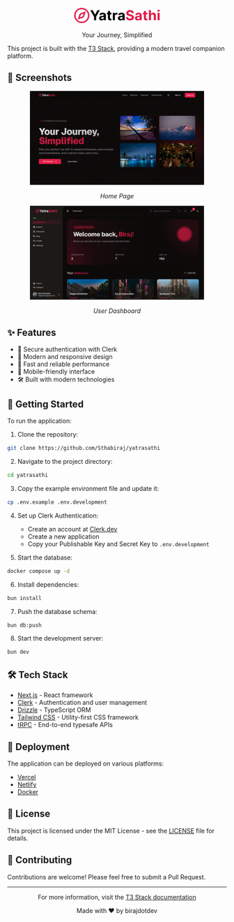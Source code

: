 <div align="center">
  <img src="public/logo.svg" alt="YatraSathi Logo" width="200"/>
  <p>Your Journey, Simplified</p>
</div>

This project is built with the [T3 Stack](https://create.t3.gg/), providing a modern travel companion platform.

## 📸 Screenshots

<div align="center">
  <img src="public/screenshots/home.png" alt="Home Page" width="400"/>
  <p><em>Home Page</em></p>

  <img src="public/screenshots/dashboard.png" alt="Dashboard" width="400"/>
  <p><em>User Dashboard</em></p>

  <!-- Add more screenshots as needed -->
</div>

## ✨ Features

- 🔐 Secure authentication with Clerk
- 🎯 Modern and responsive design
- 🚀 Fast and reliable performance
- 📱 Mobile-friendly interface
- 🛠️ Built with modern technologies

## 🚀 Getting Started

To run the application:

1. Clone the repository:

```sh
git clone https://github.com/Sthabiraj/yatrasathi
```

2. Navigate to the project directory:

```sh
cd yatrasathi
```

3. Copy the example environment file and update it:

```sh
cp .env.example .env.development
```

4. Set up Clerk Authentication:

   - Create an account at [Clerk.dev](https://clerk.dev)
   - Create a new application
   - Copy your Publishable Key and Secret Key to `.env.development`

5. Start the database:

```sh
docker compose up -d
```

6. Install dependencies:

```sh
bun install
```

7. Push the database schema:

```sh
bun db:push
```

8. Start the development server:

```sh
bun dev
```

## 🛠️ Tech Stack

- [Next.js](https://nextjs.org) - React framework
- [Clerk](https://clerk.dev) - Authentication and user management
- [Drizzle](https://orm.drizzle.team) - TypeScript ORM
- [Tailwind CSS](https://tailwindcss.com) - Utility-first CSS framework
- [tRPC](https://trpc.io) - End-to-end typesafe APIs

## 🚀 Deployment

The application can be deployed on various platforms:

- [Vercel](https://create.t3.gg/en/deployment/vercel)
- [Netlify](https://create.t3.gg/en/deployment/netlify)
- [Docker](https://create.t3.gg/en/deployment/docker)

## 📝 License

This project is licensed under the MIT License - see the [LICENSE](LICENSE) file for details.

## 🤝 Contributing

Contributions are welcome! Please feel free to submit a Pull Request.

---

<div align="center">
  <p>For more information, visit the <a href="https://create.t3.gg/">T3 Stack documentation</a></p>
  <p>Made with ❤️ by birajdotdev</p>
</div>
